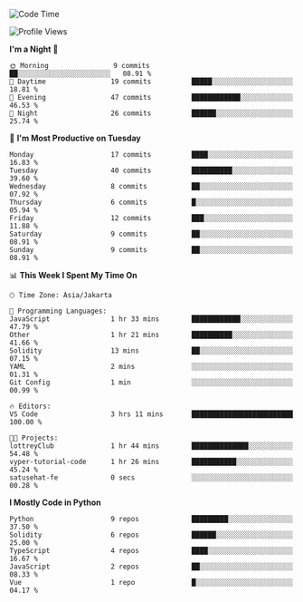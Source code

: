<!--START_SECTION:waka-->
![Code Time](http://img.shields.io/badge/Code%20Time-1%2C453%20hrs%208%20mins-blue)

![Profile Views](http://img.shields.io/badge/Profile%20Views-0-blue)

**I'm a Night 🦉** 

```text
🌞 Morning                9 commits           ██░░░░░░░░░░░░░░░░░░░░░░░   08.91 % 
🌆 Daytime                19 commits          █████░░░░░░░░░░░░░░░░░░░░   18.81 % 
🌃 Evening                47 commits          ████████████░░░░░░░░░░░░░   46.53 % 
🌙 Night                  26 commits          ██████░░░░░░░░░░░░░░░░░░░   25.74 % 
```
📅 **I'm Most Productive on Tuesday** 

```text
Monday                   17 commits          ████░░░░░░░░░░░░░░░░░░░░░   16.83 % 
Tuesday                  40 commits          ██████████░░░░░░░░░░░░░░░   39.60 % 
Wednesday                8 commits           ██░░░░░░░░░░░░░░░░░░░░░░░   07.92 % 
Thursday                 6 commits           █░░░░░░░░░░░░░░░░░░░░░░░░   05.94 % 
Friday                   12 commits          ███░░░░░░░░░░░░░░░░░░░░░░   11.88 % 
Saturday                 9 commits           ██░░░░░░░░░░░░░░░░░░░░░░░   08.91 % 
Sunday                   9 commits           ██░░░░░░░░░░░░░░░░░░░░░░░   08.91 % 
```


📊 **This Week I Spent My Time On** 

```text
🕑︎ Time Zone: Asia/Jakarta

💬 Programming Languages: 
JavaScript               1 hr 33 mins        ████████████░░░░░░░░░░░░░   47.79 % 
Other                    1 hr 21 mins        ██████████░░░░░░░░░░░░░░░   41.66 % 
Solidity                 13 mins             ██░░░░░░░░░░░░░░░░░░░░░░░   07.15 % 
YAML                     2 mins              ░░░░░░░░░░░░░░░░░░░░░░░░░   01.31 % 
Git Config               1 min               ░░░░░░░░░░░░░░░░░░░░░░░░░   00.99 % 

🔥 Editors: 
VS Code                  3 hrs 11 mins       █████████████████████████   100.00 % 

🐱‍💻 Projects: 
lottreyClub              1 hr 44 mins        ██████████████░░░░░░░░░░░   54.48 % 
vyper-tutorial-code      1 hr 26 mins        ███████████░░░░░░░░░░░░░░   45.24 % 
satusehat-fe             0 secs              ░░░░░░░░░░░░░░░░░░░░░░░░░   00.28 % 
```

**I Mostly Code in Python** 

```text
Python                   9 repos             █████████░░░░░░░░░░░░░░░░   37.50 % 
Solidity                 6 repos             ██████░░░░░░░░░░░░░░░░░░░   25.00 % 
TypeScript               4 repos             ████░░░░░░░░░░░░░░░░░░░░░   16.67 % 
JavaScript               2 repos             ██░░░░░░░░░░░░░░░░░░░░░░░   08.33 % 
Vue                      1 repo              █░░░░░░░░░░░░░░░░░░░░░░░░   04.17 % 
```




<!--END_SECTION:waka-->
